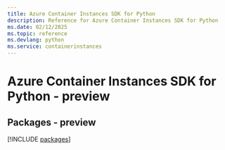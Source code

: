```yaml
---
title: Azure Container Instances SDK for Python
description: Reference for Azure Container Instances SDK for Python
ms.date: 02/12/2025
ms.topic: reference
ms.devlang: python
ms.service: containerinstances
---
```

# Azure Container Instances SDK for Python - preview
## Packages - preview
[!INCLUDE [packages](container-instances-index.md)]